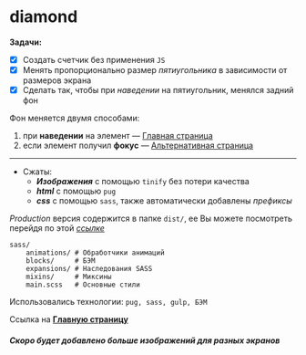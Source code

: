 # diamond
**Задачи:**
 - [X] Создать счетчик без применения `JS`
 - [X] Менять пропорционально размер _пятиугольника_ в зависимости от размеров экрана
 - [X] Сделать так, чтобы при _наведении_ на пятиугольник, менялся задний фон
   
Фон меняется двумя способами:
 1. при **наведении** на элемент — [Главная страница](https://scofield001.github.io/diamond/) 
 2. если элемент получил **фокус** — [Альтернативная страница](https://scofield001.github.io/diamond/focus)
---

+ Сжаты:
    + ***Изображения*** с помощью `tinify` без потери качества
    + ***html*** с помощью `pug`
    + ***css*** c помощью `sass`, также автоматически добавлены _префиксы_
    
*Production* версия содержится в папке `dist/`, ее Вы можете посмотреть перейдя по этой _[ссылке](https://github.com/Scofield001/scofield001.github.io/tree/master/diamond)_
    
    sass/        
        animations/ # Обработчики анимаций
        blocks/     # БЭМ
        expansions/ # Наследования SASS
        mixins/     # Миксины
        main.scss   # Основные стили
        
Использовались технологии: `pug, sass, gulp, БЭМ`

Ссылка на **[Главную страницу](https://scofield001.github.io/diamond/)**

##### Скоро будет добавлено больше изображений для разных экранов

